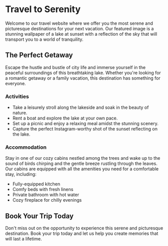 <!--
Write me markdown content of website with wallpaper:

"A serene image of a lake at sunset with a reflection of the sky for a travel or vacation website"

The header of the page should not be copy of the text but rather a real content of the website which is using this wallpaper.

- Feel free to use structure like headings, bullets, numbering, blockquotes, paragraphs, horizontal lines, etc.
- You can use formatting like bold or _italic_
- You can include UTF-8 emojis
- Links should be only #hash anchors (and you can refer to the document itself)
- Do not include images
-->

<!--font:"Open Sans"-->

# Travel to Serenity

Welcome to our travel website where we offer you the most serene and picturesque destinations for your next vacation. Our featured image is a stunning wallpaper of a lake at sunset with a reflection of the sky that will transport you to a world of tranquility.

## The Perfect Getaway

Escape the hustle and bustle of city life and immerse yourself in the peaceful surroundings of this breathtaking lake. Whether you're looking for a romantic getaway or a family vacation, this destination has something for everyone.

### Activities

- Take a leisurely stroll along the lakeside and soak in the beauty of nature.
- Rent a boat and explore the lake at your own pace.
- Set up a picnic and enjoy a relaxing meal amidst the stunning scenery.
- Capture the perfect Instagram-worthy shot of the sunset reflecting on the lake.

### Accommodation

Stay in one of our cozy cabins nestled among the trees and wake up to the sound of birds chirping and the gentle breeze rustling through the leaves. Our cabins are equipped with all the amenities you need for a comfortable stay, including:

- Fully-equipped kitchen
- Comfy beds with fresh linens
- Private bathroom with hot water
- Cozy fireplace for chilly evenings

## Book Your Trip Today

Don't miss out on the opportunity to experience this serene and picturesque destination. Book your trip today and let us help you create memories that will last a lifetime.
